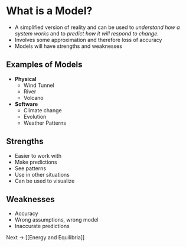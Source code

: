 # What is a Model?
- A simplified version of reality and can be used to *understand how a system works* and to *predict how it will respond to change*.
- Involves some approximation and therefore loss of accuracy
- Models will have strengths and weaknesses
## Examples of Models
- **Physical**
	- Wind Tunnel
	- River
	- Volcano
- **Software**
	- Climate change
	- Evolution
	- Weather Patterns

## Strengths
- Easier to work with
- Make predictions
- See patterns
- Use in other situations
- Can be used to visualize
## Weaknesses
- Accuracy
- Wrong assumptions, wrong model
- Inaccurate predictions

Next -> [[Energy and Equilibria]]